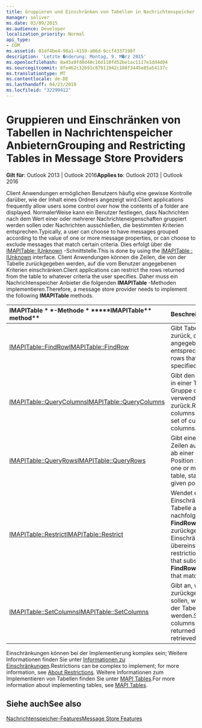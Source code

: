 ```yaml
---
title: Gruppieren und Einschränken von Tabellen in Nachrichtenspeicher Anbietern
manager: soliver
ms.date: 03/09/2015
ms.audience: Developer
localization_priority: Normal
api_type:
- COM
ms.assetid: 01df4be4-98a1-4159-a06d-9ccf4337198f
description: 'Letzte �nderung: Montag, 9. M�rz 2015'
ms.openlocfilehash: 8a45a9fd0d40c16d110fd52be1ac1117e1dd4d04
ms.sourcegitcommit: 8fe462c32b91c87911942c188f3445e85a54137c
ms.translationtype: MT
ms.contentlocale: de-DE
ms.lasthandoff: 04/23/2019
ms.locfileid: "32299412"
---
```

# <a name="grouping-and-restricting-tables-in-message-store-providers"></a><span data-ttu-id="41464-103">Gruppieren und Einschränken von Tabellen in Nachrichtenspeicher Anbietern</span><span class="sxs-lookup"><span data-stu-id="41464-103">Grouping and Restricting Tables in Message Store Providers</span></span>

  
  
<span data-ttu-id="41464-104">**Gilt für**: Outlook 2013 | Outlook 2016</span><span class="sxs-lookup"><span data-stu-id="41464-104">**Applies to**: Outlook 2013 | Outlook 2016</span></span> 
  
<span data-ttu-id="41464-105">Client Anwendungen ermöglichen Benutzern häufig eine gewisse Kontrolle darüber, wie der Inhalt eines Ordners angezeigt wird.</span><span class="sxs-lookup"><span data-stu-id="41464-105">Client applications frequently allow users some control over how the contents of a folder are displayed.</span></span> <span data-ttu-id="41464-106">NormalerWeise kann ein Benutzer festlegen, dass Nachrichten nach dem Wert einer oder mehrerer Nachrichteneigenschaften gruppiert werden sollen oder Nachrichten ausschließen, die bestimmten Kriterien entsprechen.</span><span class="sxs-lookup"><span data-stu-id="41464-106">Typically, a user can choose to have messages grouped according to the value of one or more message properties, or can choose to exclude messages that match certain criteria.</span></span> <span data-ttu-id="41464-107">Dies erfolgt über die [IMAPITable: IUnknown](imapitableiunknown.md) -Schnittstelle.</span><span class="sxs-lookup"><span data-stu-id="41464-107">This is done by using the [IMAPITable : IUnknown](imapitableiunknown.md) interface.</span></span> <span data-ttu-id="41464-108">Client Anwendungen können die Zeilen, die von der Tabelle zurückgegeben werden, auf die vom Benutzer angegebenen Kriterien einschränken.</span><span class="sxs-lookup"><span data-stu-id="41464-108">Client applications can restrict the rows returned from the table to whatever criteria the user specifies.</span></span> <span data-ttu-id="41464-109">Daher muss ein Nachrichtenspeicher Anbieter die folgenden **IMAPITable** -Methoden implementieren.</span><span class="sxs-lookup"><span data-stu-id="41464-109">Therefore, a message store provider needs to implement the following **IMAPITable** methods.</span></span> 
  
|<span data-ttu-id="41464-110">IMAPITable \* \*-Methode \* \*</span><span class="sxs-lookup"><span data-stu-id="41464-110">\*\*\*\*IMAPITable\*\* method\*\*</span></span>|<span data-ttu-id="41464-111">**Beschreibung**</span><span class="sxs-lookup"><span data-stu-id="41464-111">**Description**</span></span>|
|:-----|:-----|
|[<span data-ttu-id="41464-112">IMAPITable::FindRow</span><span class="sxs-lookup"><span data-stu-id="41464-112">IMAPITable::FindRow</span></span>](imapitable-findrow.md) <br/> |<span data-ttu-id="41464-113">Gibt Tabellenzeilen zurück, die den angegebenen Kriterien entsprechen.</span><span class="sxs-lookup"><span data-stu-id="41464-113">Returns table rows that match the specified criteria.</span></span>  <br/> |
|[<span data-ttu-id="41464-114">IMAPITable::QueryColumns</span><span class="sxs-lookup"><span data-stu-id="41464-114">IMAPITable::QueryColumns</span></span>](imapitable-querycolumns.md) <br/> |<span data-ttu-id="41464-115">Gibt den Satz von Spalten in einer Tabelle oder der Gruppe der aktuell verwendeten Spalten zurück.</span><span class="sxs-lookup"><span data-stu-id="41464-115">Returns the set of columns in a table or the set of currently used columns.</span></span>  <br/> |
|[<span data-ttu-id="41464-116">IMAPITable::QueryRows</span><span class="sxs-lookup"><span data-stu-id="41464-116">IMAPITable::QueryRows</span></span>](imapitable-queryrows.md) <br/> |<span data-ttu-id="41464-117">Gibt eine oder mehrere Zeilen aus einer Tabelle ab einer bestimmten Position zurück.</span><span class="sxs-lookup"><span data-stu-id="41464-117">Returns one or more rows from a table, starting from a given position.</span></span>  <br/> |
|[<span data-ttu-id="41464-118">IMAPITable::Restrict</span><span class="sxs-lookup"><span data-stu-id="41464-118">IMAPITable::Restrict</span></span>](imapitable-restrict.md) <br/> |<span data-ttu-id="41464-119">Wendet eine Einschränkung auf eine Tabelle an, sodass nachfolgende Aufrufe von **FindRow** nur Zeilen zurückgeben, die mit der Einschränkung übereinstimmen.</span><span class="sxs-lookup"><span data-stu-id="41464-119">Applies a restriction to a table so that subsequent calls to **FindRow** return only rows that match the restriction.</span></span>  <br/> |
|[<span data-ttu-id="41464-120">IMAPITable::SetColumns</span><span class="sxs-lookup"><span data-stu-id="41464-120">IMAPITable::SetColumns</span></span>](imapitable-setcolumns.md) <br/> |<span data-ttu-id="41464-121">Gibt an, welche Spalten zurückgegeben werden sollen, wenn Zeilen aus der Tabelle abgerufen werden.</span><span class="sxs-lookup"><span data-stu-id="41464-121">Specifies which columns should be returned when rows are retrieved from the table.</span></span>  <br/> |
   
<span data-ttu-id="41464-122">Einschränkungen können bei der Implementierung komplex sein; Weitere Informationen finden Sie unter [Informationen zu Einschränkungen](about-restrictions.md).</span><span class="sxs-lookup"><span data-stu-id="41464-122">Restrictions can be complex to implement; for more information, see [About Restrictions](about-restrictions.md).</span></span> <span data-ttu-id="41464-123">Weitere Informationen zum Implementieren von Tabellen finden Sie unter [MAPI Tables](mapi-tables.md).</span><span class="sxs-lookup"><span data-stu-id="41464-123">For more information about implementing tables, see [MAPI Tables](mapi-tables.md).</span></span>
  
## <a name="see-also"></a><span data-ttu-id="41464-124">Siehe auch</span><span class="sxs-lookup"><span data-stu-id="41464-124">See also</span></span>



[<span data-ttu-id="41464-125">Nachrichtenspeicher-Features</span><span class="sxs-lookup"><span data-stu-id="41464-125">Message Store Features</span></span>](message-store-features.md)


